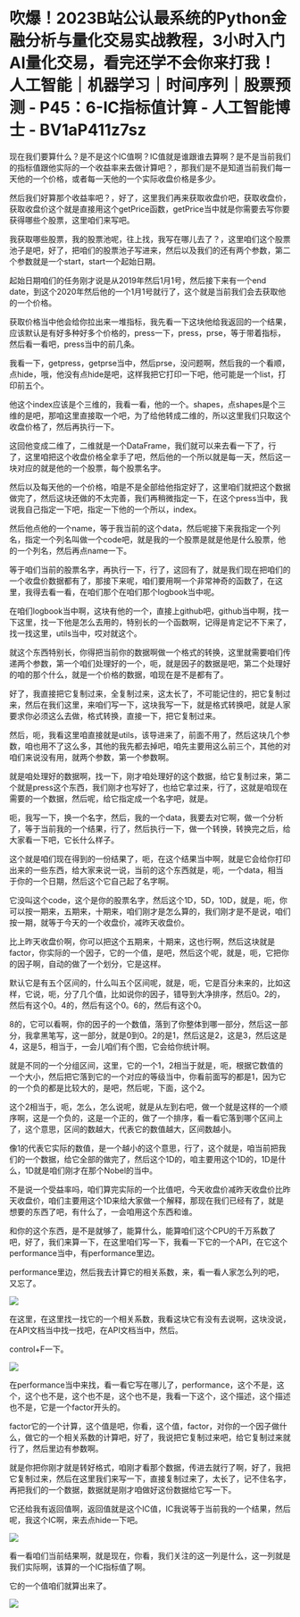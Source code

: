 # 吹爆！2023B站公认最系统的Python金融分析与量化交易实战教程，3小时入门AI量化交易，看完还学不会你来打我！人工智能｜机器学习｜时间序列｜股票预测 - P45：6-IC指标值计算 - 人工智能博士 - BV1aP411z7sz

现在我们要算什么？是不是这个IC值啊？IC值就是谁跟谁去算啊？是不是当前我们的指标值跟他实际的一个收益率来去做计算吧？，那我们是不是知道当前我们每一天他的一个价格，或者每一天他的一个实际收盘价格是多少。

然后我们好算那个收益率吧？，好了，这里我们再来获取收盘价吧，获取收盘价，获取收盘价这个就是直接用这个getPrice函数，getPrice当中就是你需要去写你要获得哪些个股票，这里咱们来写吧。

我获取哪些股票，我的股票池呢，往上找，我写在哪儿去了？，这里咱们这个股票池子是吧，好了，把咱们的股票池子写进来，然后以及我们的还有两个参数，第二个参数就是一个start，start一个起始日期。

起始日期咱们的任务刚才说是从2019年然后1月1号，然后接下来有一个end date，到这个2020年然后他的一个1月1号就行了，这个就是当前我们会去获取他的一个价格。

获取价格当中他会给你拉出来一堆指标，我先看一下这块他给我返回的一个结果，应该默认是有好多种好多个价格的，press一下，press，prse，等于带着指标，然后看一看吧，press当中的前几条。

我看一下，getpress，getprse当中，然后prse，没问题啊，然后我的一个看顺，点hide，哦，他没有点hide是吧，这样我把它打印一下吧，他可能是一个list，打印前五个。

他这个index应该是个三维的，我看一看，他的一个。shapes，点shapes是个三维的是吧，那咱这里直接取一个吧，为了给他转成二维的，所以这里我们只取这个收盘价格了，然后再执行一下。

这回他变成二维了，二维就是一个DataFrame，我们就可以来去看一下了，行了，这里咱把这个收盘价格全拿手了吧，然后他的一个所以就是每一天，然后这一块对应的就是他的一个股票，每个股票名字。

然后以及每天他的一个价格，咱是不是全部给他指定好了，这里咱们就把这个数据做完了，然后这块还做的不太完善，我们再稍微指定一下，在这个press当中，我说我自己指定一下吧，指定一下他的一个所以，index。

然后他点他的一个name，等于我当前的这个data，然后呢接下来我指定一个列名，指定一个列名叫做一个code吧，就是我的一个股票是就是他是什么股票，他的一个列名，然后再点name一下。

等于咱们当前的股票名字，再执行一下，行了，这回有了，就是我们现在把咱们的一个收盘价数据都有了，那接下来呢，咱们要用啊一个非常神奇的函数了，在这里，我得去看一看，在咱们那个在咱们那个logbook当中呢。

在咱们logbook当中啊，这块有他的一个，直接上github吧，github当中啊，找一下这里，找一下他是怎么去用的，特别长的一个函数啊，记得是肯定记不下来了，找一找这里，utils当中，哎对就这个。

就这个东西特别长，你得把当前你的数据啊做一个格式的转换，这里就需要咱们传递两个参数，第一个咱们处理好的一个，呃，就是因子的数据是吧，第二个处理好的咱的那个什么，就是一个价格的数据，咱现在是不是都有了。

好了，我直接把它复制过来，全复制过来，这太长了，不可能记住的，把它复制过来，然后在我们这里，来咱们写一下，这块我写一下，就是格式转换吧，就是人家要求你必须这么去做，格式转换，直接一下，把它复制过来。

然后，呃，我看这里咱直接就是utils，该导进来了，前面不用了，然后这块几个参数，咱也用不了这么多，其他的我先都去掉吧，咱先主要用这么前三个，其他的对咱们来说没有用，就两个参数，第一个参数啊。

就是咱处理好的数据啊，找一下，刚才咱处理好的这个数据，给它复制过来，第二个就是press这个东西，我们刚才也写好了，也给它拿过来，行了，这就是咱现在需要的一个数据，然后呢，给它指定成一个名字吧，就是。

呃，我写一下，换一个名字，然后，我的一个data，我要去对它啊，做一个分析了，等于当前我的一个结果，行了，然后执行一下，做一个转换，转换完之后，给大家看一下吧，它长什么样子。

这个就是咱们现在得到的一份结果了，呃，在这个结果当中啊，就是它会给你打印出来的一些东西，给大家来说一说，当前的这个东西就是，呃，一个data，相当于你的一个日期，然后这个它自己起了名字啊。

它没叫这个code，这个是你的股票名字，然后这个1D，5D，10D，就是，呃，你可以按一期来，五期来，十期来，咱们刚才是怎么算的，我们刚才是不是说，咱们按一期，就等于今天的一个收盘价，减昨天收盘价。

比上昨天收盘价啊，你可以把这个五期来，十期来，这也行啊，然后这块就是factor，你实际的一个因子，它的一个值，是吧，然后这个呢，就是，呃，它把你的因子啊，自动的做了一个划分，它是这样。

默认它是有五个区间的，什么叫五个区间呢，就是，呃，它是百分未来的，比如这样，它说，呃，分了几个值，比如说你的因子，错导到大净排序，然后0。2的，然后有这个0。4的，然后有这个0。6的，然后有这个0。

8的，它可以看啊，你的因子的一个数值，落到了你整体到哪一部分，然后这一部分，我拿黑笔写，这一部分，就是0到0。2的是1，然后这是2，这是3，然后这是4，这是5，相当于，一会儿咱们有个图，它会给你统计啊。

就是不同的一个分组区间，这里，它的一个1，2相当于就是，呃，根据它数值的一个大小，然后把它落到它的一个对应的等级当中，你看前面写的都是1，因为它的一个负的都是比较大的，是吧，然后呢，下面，这个2。

这个2相当于，呃，怎么，怎么说呢，就是从左到右吧，做一个就是这样的一个顺序啊，这是一个负的，这是一个正的，做了一个排序，看一看它落到哪个区间上了，这个意思，区间的数越大，代表它的数值越大，区间数越小。

像1的代表它实际的数值，是一个越小的这个意思，行了，这个就是，咱当前把我们的一个数据，给它全部的做完了，然后这个1D的，咱主要用这个1D的，1D是什么，1D就是咱们刚才在那个Nobel的当中。

不是说一个受益率吗，咱们算完实际的一个比值吧，今天收盘价减昨天收盘价比昨天收盘价，咱们主要用这个1D来给大家做一个解释，那现在我们已经有了，就是想要的东西了吧，有什么了，一会咱用这个东西和谁。

和你的这个东西，是不是就够了，能算什么，能算咱们这个CPU的千万系数了吧，好了，我们来算一下，在这里咱们写一下，我看一下它的一个API，在它这个performance当中，有performance里边。

performance里边，然后我去计算它的相关系数，来，看一看人家怎么列的吧，又忘了。

![](img/5f5139eb9c450993f53f5949043bef0c_1.png)

在这里，在这里找一找它的一个相关系数，我看这块它有没有去说啊，这块没说，在API文档当中找一找吧，在API文档当中，然后。

control+F一下。

![](img/5f5139eb9c450993f53f5949043bef0c_3.png)

在performance当中来找，看一看它写在哪儿了，performance，这个不是，这个，这个也不是，这个也不是，这个也不是，我看一下这个，这个描述，这个描述也不是，它是一个factor开头的。

factor它的一个计算，这个值是吧，你看，这个值，factor，对你的一个因子做什么，做它的一个相关系数的计算吧，好了，我说把它复制过来吧，给它复制过来就行了，然后里边有参数啊。

就是你把你刚才就是转好格式，咱刚才看那个数据，传进去就行了啊，好了，我把它复制过来，然后在这里我们来写一下，直接复制过来了，太长了，记不住名字，再把我们的一个数据，数据就是刚才咱做好这份数据给它写一下。

它还给我有返回值啊，返回值就是这个IC值，IC我说等于当前我的一个结果，然后呢，我这个IC啊，来去点hide一下吧。

![](img/5f5139eb9c450993f53f5949043bef0c_5.png)

看一看咱们当前结果啊，就是现在，你看，我们关注的这一列是什么，这一列就是我们实际啊，该算的一个IC指标值了啊。

它的一个值咱们就算出来了。

![](img/5f5139eb9c450993f53f5949043bef0c_7.png)